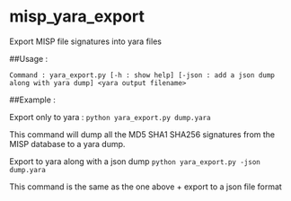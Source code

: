 # misp_yara_export
Export MISP file signatures into yara files

##Usage :

```Command : yara_export.py [-h : show help] [-json : add a json dump along with yara dump] <yara output filename>```

##Example :

Export only to yara :
```python yara_export.py dump.yara ``` 

This command will dump all the MD5 SHA1 SHA256 signatures from the MISP database to a yara dump.

Export to yara along with a json dump
``` python yara_export.py -json dump.yara ``` 

This command is the same as the one above + export to a json file format


